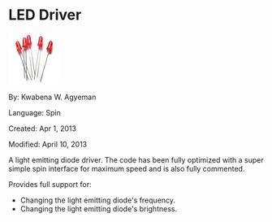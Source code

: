 # LED Driver

![LED_.jpg](LED_.jpg)

By: Kwabena W. Agyeman

Language: Spin

Created: Apr 1, 2013

Modified: April 10, 2013

A light emitting diode driver. The code has been fully optimized with a super simple spin interface for maximum speed and is also fully commented.

Provides full support for:

*   Changing the light emitting diode's frequency. 
*   Changing the light emitting diode's brightness.

